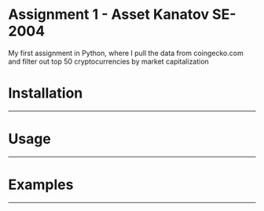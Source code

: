 # Assignment 1 - Asset Kanatov SE-2004
My first assignment in Python, where I pull the data from coingecko.com and filter out top 50 cryptocurrencies by market capitalization
# Installation
----
# Usage
----
# Examples
----
